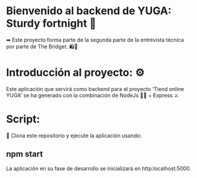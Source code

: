 # Bienvenido al backend de YUGA: Sturdy fortnight 💸
  ➡ Este proyecto forma parte de la segunda parte de la entrevista técnica por parte de The Bridget. 🛍👝

# Introducción al proyecto: ⚙

  Este aplicación que servirá como backend para el proyecto 'Tiend online YUGA' se ha generado con la combinación de NodeJs 🐱‍👤 + Express ⚔

# Script:

 🔑 Clona este repositorio y ejecute la aplicación usando:

  ## npm start 

La aplicación en su fase de desarrollo se inicializará en http:localhost:5000. 